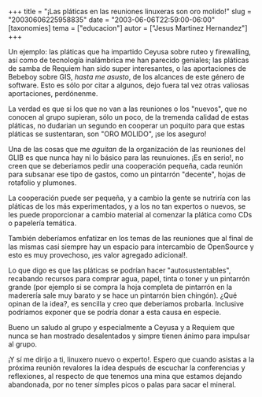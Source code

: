 +++
title = "¡Las pláticas en las reuniones linuxeras son oro molido!"
slug = "20030606225958835"
date = "2003-06-06T22:59:00-06:00"
[taxonomies]
tema = ["educacion"]
autor = ["Jesus Martinez Hernandez"]
+++

Un ejemplo: las pláticas que ha impartido Ceyusa sobre ruteo y
firewalling, así como de tecnología inalámbrica me han parecido
geniales; las pláticas de samba de Requiem han sido super interesantes,
o las aportaciones de Bebeboy sobre GIS, *hasta me asusto*, de los
alcances de este género de software. Esto es sólo por citar a algunos,
dejo fuera tal vez otras valiosas aportaciones, perdónenme.

<!-- more -->
La verdad es que si los que no van a las reuniones o los "nuevos", que
no conocen al grupo supieran, sólo un poco, de la tremenda calidad de
estas pláticas, no dudarian un segundo en cooperar un poquito para que
estas pláticas se sustentaran, son "ORO MOLIDO", ¡se los aseguro!

Una de las cosas que me *aguitan* de la organización de las reuniones
del GLIB es que nunca hay ni lo básico para las reunuiones. ¡Es en
serio!, no creen que se deberiamos pedir una cooperación pequeña, cada
reunión para subsanar ese tipo de gastos, como un pintarrón "decente",
hojas de rotafolio y plumones.

La cooperación puede ser pequeña, y a cambio la gente se nutriría con
las pláticas de los más experimentados, y a los no tan expertos o
nuevos, se les puede proporcionar a cambio material al comenzar la
plática como CDs o papelería temática.

También deberíamos enfatizar en los temas de las reuniones que al final
de las mismas casi siempre hay un espacio para intercambio de OpenSource
y esto es muy provechoso, ¡es valor agregado adicional!.

Lo que digo es que las pláticas se podrían hacer "autosustentables",
recabando recursos para comprar agua, papel, tinta o toner y un
pintarrón grande (por ejemplo si se compra la hoja completa de pintarrón
en la maderería sale muy barato y se hace un pintarrón bien chingón).
¿Qué opinan de la idea?, es sencilla y creo que deberíamos probarla.
Inclusive podríamos exponer que se podría donar a esta causa en especie.

Bueno un saludo al grupo y especialmente a Ceyusa y a Requiem que nunca
se han mostrado desalentados y simpre tienen ánimo para impulsar al
grupo.

¡Y sí me dirijo a ti, linuxero nuevo o experto!. Espero que cuando
asistas a la próxima reunión revalores la idea después de escuchar la
conferencias y reflexiones, al respecto de que tenemos una mina que
estamos dejando abandonada, por no tener simples picos o palas para
sacar el mineral.

